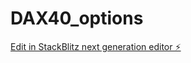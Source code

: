 # DAX40_options

[Edit in StackBlitz next generation editor ⚡️](https://stackblitz.com/~/github.com/dst202/DAX40_options)